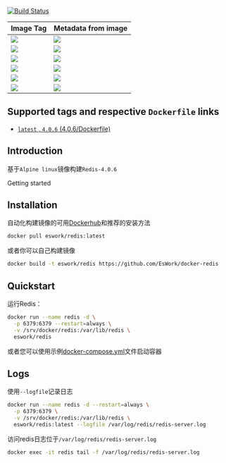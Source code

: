 [![Build Status](https://travis-ci.org/EsWork/docker-redis.svg?branch=master)](https://travis-ci.org/EsWork/docker-redis) 

|Image Tag | Metadata from image |
|--------- | :------------ |
|[![](https://images.microbadger.com/badges/version/eswork/redis.svg)](https://microbadger.com/images/eswork/redis "Get your own version badge on microbadger.com")|[![](https://images.microbadger.com/badges/image/eswork/redis.svg)](https://microbadger.com/images/eswork/redis "Get your own image badge on microbadger.com")
|[![](https://images.microbadger.com/badges/version/eswork/redis:3.2.8.svg)](https://microbadger.com/images/eswork/redis:3.2.8 "Get your own version badge on microbadger.com")|[![](https://images.microbadger.com/badges/image/eswork/redis:3.2.8.svg)](https://microbadger.com/images/eswork/redis:3.2.8 "Get your own image badge on microbadger.com")
|[![](https://images.microbadger.com/badges/version/eswork/redis:3.2.10.svg)](https://microbadger.com/images/eswork/redis:3.2.10 "Get your own version badge on microbadger.com")|[![](https://images.microbadger.com/badges/image/eswork/redis:3.2.10.svg)](https://microbadger.com/images/eswork/redis:3.2.10 "Get your own image badge on microbadger.com")
|[![](https://images.microbadger.com/badges/version/eswork/redis:4.0.1.svg)](https://microbadger.com/images/eswork/redis:4.0.1 "Get your own version badge on microbadger.com")|[![](https://images.microbadger.com/badges/image/eswork/redis:4.0.1.svg)](https://microbadger.com/images/eswork/redis:4.0.1 "Get your own image badge on microbadger.com")
|[![](https://images.microbadger.com/badges/version/eswork/redis:4.0.2.svg)](https://microbadger.com/images/eswork/redis:4.0.2 "Get your own version badge on microbadger.com")|[![](https://images.microbadger.com/badges/image/eswork/redis:4.0.2.svg)](https://microbadger.com/images/eswork/redis:4.0.2 "Get your own image badge on microbadger.com")
|[![](https://images.microbadger.com/badges/version/eswork/redis:4.0.6.svg)](https://microbadger.com/images/eswork/redis:4.0.6 "Get your own version badge on microbadger.com")|[![](https://images.microbadger.com/badges/image/eswork/redis:4.0.6.svg)](https://microbadger.com/images/eswork/redis:4.0.6 "Get your own image badge on microbadger.com")



## Supported tags and respective `Dockerfile` links

- [`latest` , `4.0.6`  (4.0.6/Dockerfile)](https://github.com/EsWork/docker-redis/blob/master/Dockerfile)

Introduction
---

基于`Alpine linux`镜像构建`Redis-4.0.6`

Getting started

Installation
---

自动化构建镜像的可用[Dockerhub](https://hub.docker.com/r/eswork/redis)和推荐的安装方法

```bash
docker pull eswork/redis:latest
```

或者你可以自己构建镜像

```bash
docker build -t eswork/redis https://github.com/EsWork/docker-redis
```

Quickstart
---

运行Redis：

```bash
docker run --name redis -d \
  -p 6379:6379 --restart=always \
  -v /srv/docker/redis:/var/lib/redis \
  eswork/redis
```

或者您可以使用示例[docker-compose.yml](docker-compose.yml)文件启动容器

Logs
---

使用`--logfile`记录日志

```bash
docker run --name redis -d --restart=always \
  -p 6379:6379 \
  -v /srv/docker/redis:/var/lib/redis \
  eswork/redis:latest --logfile /var/log/redis/redis-server.log
```
访问redis日志位于`/var/log/redis/redis-server.log`
```bash
docker exec -it redis tail -f /var/log/redis/redis-server.log
```
